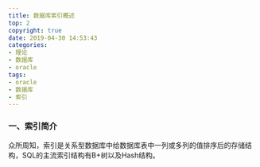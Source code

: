 ```yaml
---
title: 数据库索引概述
top: 2
copyright: true
date: 2019-04-30 14:53:43
categories:
- 理论
- 数据库
- oracle
tags:
- oracle
- 数据库
- 索引
---
```


### 一、索引简介

众所周知，索引是关系型数据库中给数据库表中一列或多列的值排序后的存储结构，SQL的主流索引结构有B+树以及Hash结构。

<!--more-->


